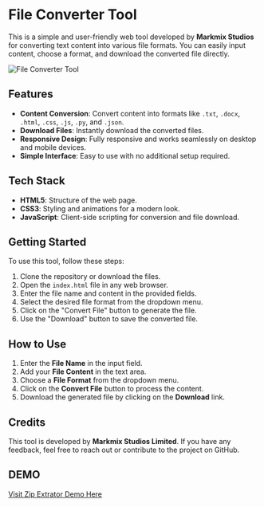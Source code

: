 # File Converter Tool

This is a simple and user-friendly web tool developed by **Markmix Studios** for converting text content into various file formats. You can easily input content, choose a format, and download the converted file directly.

![File Converter Tool](https://i.ibb.co/sKfGG40/20241219-205238.jpg)


## Features

- **Content Conversion**: Convert content into formats like `.txt`, `.docx`, `.html`, `.css`, `.js`, `.py`, and `.json`.
- **Download Files**: Instantly download the converted files.
- **Responsive Design**: Fully responsive and works seamlessly on desktop and mobile devices.
- **Simple Interface**: Easy to use with no additional setup required.

## Tech Stack

- **HTML5**: Structure of the web page.
- **CSS3**: Styling and animations for a modern look.
- **JavaScript**: Client-side scripting for conversion and file download.

## Getting Started

To use this tool, follow these steps:

1. Clone the repository or download the files.
2. Open the `index.html` file in any web browser.
3. Enter the file name and content in the provided fields.
4. Select the desired file format from the dropdown menu.
5. Click on the "Convert File" button to generate the file.
6. Use the "Download" button to save the converted file.

## How to Use

1. Enter the **File Name** in the input field.
2. Add your **File Content** in the text area.
3. Choose a **File Format** from the dropdown menu.
4. Click on the **Convert File** button to process the content.
5. Download the generated file by clicking on the **Download** link.

## Credits

This tool is developed by **Markmix Studios Limited**. If you have any feedback, feel free to reach out or contribute to the project on GitHub.

## DEMO

<a href= "https://markmix-studios.github.io/zip-extrator"> Visit Zip Extrator Demo Here</a>
